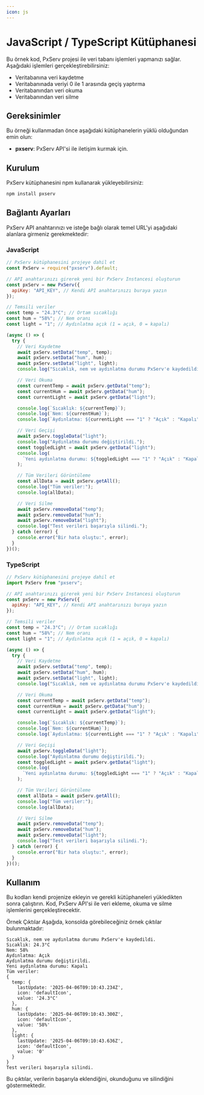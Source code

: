 ```yaml
---
icon: js
---
```


# JavaScript / TypeScript Kütüphanesi

Bu örnek kod, PxServ projesi ile veri tabanı işlemleri yapmanızı sağlar. Aşağıdaki işlemleri gerçekleştirebilirsiniz:

- Veritabanına veri kaydetme
- Veritabanınada veriyi 0 ile 1 arasında geçiş yaptırma
- Veritabanından veri okuma
- Veritabanından veri silme

## Gereksinimler

Bu örneği kullanmadan önce aşağıdaki kütüphanelerin yüklü olduğundan emin olun:

- **pxserv**: PxServ API'si ile iletişim kurmak için.

## Kurulum

PxServ kütüphanesini npm kullanarak yükleyebilirsiniz:

```sh
npm install pxserv
```

## Bağlantı Ayarları

PxServ API anahtarınızı ve isteğe bağlı olarak temel URL'yi aşağıdaki alanlara girmeniz gerekmektedir:

### JavaScript

```javascript
// PxServ kütüphanesini projeye dahil et
const PxServ = require("pxserv").default;

// API anahtarınızı girerek yeni bir PxServ Instancesi oluşturun
const pxServ = new PxServ({
  apiKey: "API_KEY", // Kendi API anahtarınızı buraya yazın
});

// Temsili veriler
const temp = "24.3°C"; // Ortam sıcaklığı
const hum = "58%"; // Nem oranı
const light = "1"; // Aydınlatma açık (1 = açık, 0 = kapalı)

(async () => {
  try {
    // Veri Kaydetme
    await pxServ.setData("temp", temp);
    await pxServ.setData("hum", hum);
    await pxServ.setData("light", light);
    console.log("Sıcaklık, nem ve aydınlatma durumu PxServ'e kaydedildi.");

    // Veri Okuma
    const currentTemp = await pxServ.getData("temp");
    const currentHum = await pxServ.getData("hum");
    const currentLight = await pxServ.getData("light");

    console.log(`Sıcaklık: ${currentTemp}`);
    console.log(`Nem: ${currentHum}`);
    console.log(`Aydınlatma: ${currentLight === "1" ? "Açık" : "Kapalı"}`);

    // Veri Geçişi
    await pxServ.toggleData("light");
    console.log("Aydınlatma durumu değiştirildi.");
    const toggledLight = await pxServ.getData("light");
    console.log(
      `Yeni aydınlatma durumu: ${toggledLight === "1" ? "Açık" : "Kapalı"}`
    );

    // Tüm Verileri Görüntüleme
    const allData = await pxServ.getAll();
    console.log("Tüm veriler:");
    console.log(allData);

    // Veri Silme
    await pxServ.removeData("temp");
    await pxServ.removeData("hum");
    await pxServ.removeData("light");
    console.log("Test verileri başarıyla silindi.");
  } catch (error) {
    console.error("Bir hata oluştu:", error);
  }
})();
```

### TypeScript

```javascript
// PxServ kütüphanesini projeye dahil et
import PxServ from "pxserv";

// API anahtarınızı girerek yeni bir PxServ Instancesi oluşturun
const pxServ = new PxServ({
  apiKey: "API_KEY", // Kendi API anahtarınızı buraya yazın
});

// Temsili veriler
const temp = "24.3°C"; // Ortam sıcaklığı
const hum = "58%"; // Nem oranı
const light = "1"; // Aydınlatma açık (1 = açık, 0 = kapalı)

(async () => {
  try {
    // Veri Kaydetme
    await pxServ.setData("temp", temp);
    await pxServ.setData("hum", hum);
    await pxServ.setData("light", light);
    console.log("Sıcaklık, nem ve aydınlatma durumu PxServ'e kaydedildi.");

    // Veri Okuma
    const currentTemp = await pxServ.getData("temp");
    const currentHum = await pxServ.getData("hum");
    const currentLight = await pxServ.getData("light");

    console.log(`Sıcaklık: ${currentTemp}`);
    console.log(`Nem: ${currentHum}`);
    console.log(`Aydınlatma: ${currentLight === "1" ? "Açık" : "Kapalı"}`);

    // Veri Geçişi
    await pxServ.toggleData("light");
    console.log("Aydınlatma durumu değiştirildi.");
    const toggledLight = await pxServ.getData("light");
    console.log(
      `Yeni aydınlatma durumu: ${toggledLight === "1" ? "Açık" : "Kapalı"}`
    );

    // Tüm Verileri Görüntüleme
    const allData = await pxServ.getAll();
    console.log("Tüm veriler:");
    console.log(allData);

    // Veri Silme
    await pxServ.removeData("temp");
    await pxServ.removeData("hum");
    await pxServ.removeData("light");
    console.log("Test verileri başarıyla silindi.");
  } catch (error) {
    console.error("Bir hata oluştu:", error);
  }
})();
```

## Kullanım

Bu kodları kendi projenize ekleyin ve gerekli kütüphaneleri yükledikten sonra çalıştırın. Kod, PxServ API'si ile veri ekleme, okuma ve silme işlemlerini gerçekleştirecektir.

Örnek Çıktılar Aşağıda, konsolda görebileceğiniz örnek çıktılar bulunmaktadır:

```
Sıcaklık, nem ve aydınlatma durumu PxServ'e kaydedildi.
Sıcaklık: 24.3°C
Nem: 58%
Aydınlatma: Açık
Aydınlatma durumu değiştirildi.
Yeni aydınlatma durumu: Kapalı
Tüm veriler:
{
  temp: {
    lastUpdate: '2025-04-06T09:10:43.234Z',
    icon: 'defaultIcon',
    value: '24.3°C'
  },
  hum: {
    lastUpdate: '2025-04-06T09:10:43.300Z',
    icon: 'defaultIcon',
    value: '58%'
  },
  light: {
    lastUpdate: '2025-04-06T09:10:43.636Z',
    icon: 'defaultIcon',
    value: '0'
  }
}
Test verileri başarıyla silindi.
```

Bu çıktılar, verilerin başarıyla eklendiğini, okunduğunu ve silindiğini göstermektedir.
